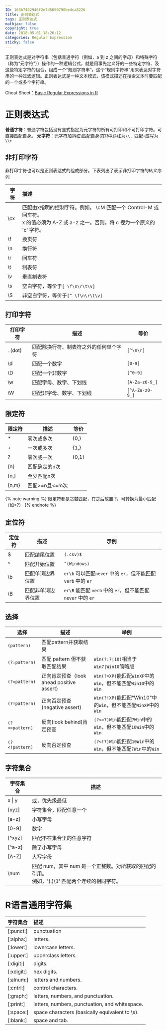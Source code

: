 ```yaml
---
ID: 168b7402946f2e7d5650790be4ca8226
title: 正则表达式
tags: 正则表达式
mathjax: false
copyright: true
date: 2018-05-01 18:26:12
categories: Regular Expression
sticky: false
---
```

正则表达式是对字符串（包括普通字符（例如，a 到 z 之间的字母）和特殊字符（称为“元字符”））操作的一种逻辑公式，就是用事先定义好的一些特定字符、及这些特定字符的组合，组成一个“规则字符串”，这个“规则字符串”用来表达对字符串的一种过滤逻辑。正则表达式是一种文本模式，该模式描述在搜索文本时要匹配的一个或多个字符串。

Cheat Sheet：[Basic Regular Expressions in R ](https://rstudio.com/wp-content/uploads/2016/09/RegExCheatsheet.pdf)


# 正则表达式

**普通字符**：普通字符包括没有显式指定为元字符的所有可打印和不可打印字符。可直接匹配自身。
**元字符**：元字符加斜杠\匹配自身(在R中斜杠为`\\`，匹配`+`应写为`\\+`

## 非打印字符

非打印字符也可以是正则表达式的组成部分。下表列出了表示非打印字符的转义序列

| 字符 | 描述                                                         |
| ---- | :----------------------------------------------------------- |
| \cx  | 匹配由x指明的控制字符。例如， \cM 匹配一个 Control-M 或回车符。<br />x 的值必须为 A-Z 或 a-z 之一。否则，将 c 视为一个原义的 'c' 字符。 |
| \f   | 换页符                                                       |
| \n   | 换行符                                                       |
| \r   | 回车符                                                       |
| \t   | 制表符                                                       |
| \v   | 垂直制表符                                                   |
| \s   | 空白字符，等价于`[ \f\n\r\t\v]`                              |
| \S   | 非空白字符，等价于`[^ \f\n\r\t\v]`                           |

## 打印字符

打印字符|描述|等价
---|---|---
`.`(dot)|匹配除换行符、制表符之外的任何单个字符|`[^\n\r]`
\d|匹配一个数字|`[0-9]`
\D|匹配一个非数字|`[^0-9]`
\w|匹配字母、数字、下划线|`[A-Za-z0-9_]`
\W|匹配非字母、数字、下划线|`[^A-Za-z0-9_]`

## 限定符

限定符|描述|等价
---|---|---
*|零次或多次|{0,}
+|一次或多次|{1,}
?|零次或一次|{0,1}
{n}|匹配确定的n次|
{n,}|至少匹配n次|
{n,m}|匹配>=n且<=m次|

{% note warning %}  限定符都是贪婪匹配，在之后放置 ?，可转换为最小匹配（如\*?） {% endnote %}

## 定位符

定位符|描述|示例
---|---|---
$|匹配结尾位置|`(.csv)$`
^|匹配开始位置|`^(Windows)`
\b|匹配单词边界位置|`er\b` 可以匹配`never` 中的 `er`，但不能匹配 `verb` 中的 `er`
\B|匹配非单词边界位置|`er\B` 能匹配 `verb` 中的 `er`，但不能匹配 `never` 中的 `er`

## 选择

选择|描述|举例
---|---|---
`(pattern)`|匹配pattern并获取结果
`(?:pattern)`|匹配 pattern 但不获取匹配结果|`Win(?:7\|10)`相当于`Win7\|Win10`简略版
`(?=pattern)`|正向肯定预查（look ahead positive assert)|`Win(?=XP)`能匹配`WinXP`中的`Win`，但不能匹配`Win10`中的`Win`
`(?!pattern)`|正向否定预查(negative assert)|`Win(?!XP)`能匹配"Win10"中的`Win`，但不能匹配`WinXP`中的`Win`
`(?<=pattern)`|反向(look behind)肯定预查| `(?<=7)Win`能匹配`7Win`中的`Win`，但不能匹配`10Win`中的`Win`
`(?<!pattern)`|反向否定预查| `(?<!7)Win`能匹配`10Win`中的`Win`，但不能匹配`7Win`中的`Win`

## 字符集合

| 字符集合 | 描述                                                         |
| -------- | ------------------------------------------------------------ |
| x \| y   | 或，优先级最低                                               |
| [xyz]    | 字符集合，匹配任意一个                                       |
| [a-z]    | 小写字母                                                     |
| [0-9]    | 数字                                                         |
| [^xyz]   | 匹配不在集合里的任意字符                                     |
| [^a-z]   | 除了小写字母                                                 |
| [A-Z]    | 大写字母                                                     |
| \num     | 匹配 num，其中 num 是一个正整数。对所获取的匹配的引用。<br />例如，'(.)\1' 匹配两个连续的相同字符。 |

# R语言通用字符集

| 字符集合   | 描述                                           |
| :--------- | :--------------------------------------------- |
| [:punct:]  | punctuation                                    |
| [:alpha:]  | letters.                                       |
| [:lower:]  | lowercase letters.                             |
| [:upper:]  | upperclass letters.                            |
| [:digit:]  | digits.                                        |
| [:xdigit:] | hex digits.                                    |
| [:alnum:]  | letters and numbers.                           |
| [:cntrl:]  | control characters.                            |
| [:graph:]  | letters, numbers, and punctuation.             |
| [:print:]  | letters, numbers, punctuation, and whitespace. |
| [:space:]  | space characters (basically equivalent to \s). |
| [:blank:]  | space and tab.                                 |



